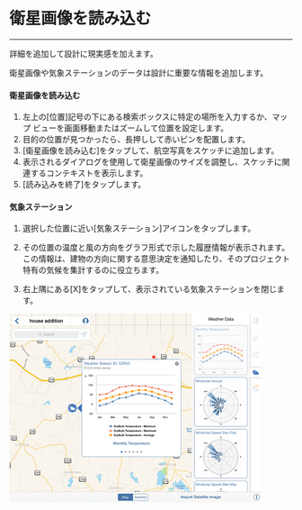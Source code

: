 

# 衛星画像を読み込む

---

詳細を追加して設計に現実感を加えます。

衛星画像や気象ステーションのデータは設計に重要な情報を追加します。

#### 衛星画像を読み込む

1. 左上の[位置]記号の下にある検索ボックスに特定の場所を入力するか、マップ ビューを画面移動またはズームして位置を設定します。
2. 目的の位置が見つかったら、長押しして赤いピンを配置します。
3. [衛星画像を読み込む]をタップして、航空写真をスケッチに追加します。
4. 表示されるダイアログを使用して衛星画像のサイズを調整し、スケッチに関連するコンテキストを表示します。
5. [読み込みを終了]をタップします。
#### 気象ステーション

1. 選択した位置に近い[気象ステーション]アイコンをタップします。

2. その位置の温度と風の方向をグラフ形式で示した履歴情報が表示されます。この情報は、建物の方向に関する意思決定を通知したり、そのプロジェクト特有の気候を集計するのに役立ちます。

3. 右上隅にある[X]をタップして、表示されている気象ステーションを閉じます。

![](Images/GUID-8218C595-93F8-44F4-9199-2D1E83ECB458-low.png)

